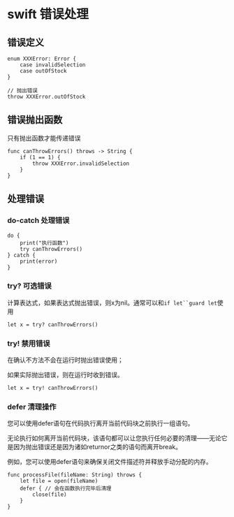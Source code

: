 # swift 错误处理

## 错误定义

```
enum XXXError: Error {
    case invalidSelection
    case outOfStock
}

// 抛出错误
throw XXXError.outOfStock
```

## 错误抛出函数

只有抛出函数才能传递错误

```
func canThrowErrors() throws -> String {
    if (1 == 1) {
        throw XXXError.invalidSelection
    }
}
``` 

## 处理错误

### do-catch 处理错误

```
do {
    print("执行函数")
    try canThrowErrors()
} catch {
    print(error)
}
```

### try? 可选错误

计算表达式，如果表达式抛出错误，则x为nil。通常可以和`if let``guard let`使用

`let x = try? canThrowErrors()`

### try! 禁用错误

在确认不方法不会在运行时抛出错误使用；

如果实际抛出错误，则在运行时收到错误。

`let x = try! canThrowErrors()`

### defer 清理操作

您可以使用defer语句在代码执行离开当前代码块之前执行一组语句。

无论执行如何离开当前代码块，该语句都可以让您执行任何必要的清理——无论它是因为抛出错误还是因为诸如returnor之类的语句而离开break。

例如，您可以使用defer语句来确保关闭文件描述符并释放手动分配的内存。

```
func processFile(fileName: String) throws {
    let file = open(fileName)
    defer { // 会在函数执行完毕后清理
        close(file)
    }
}
```